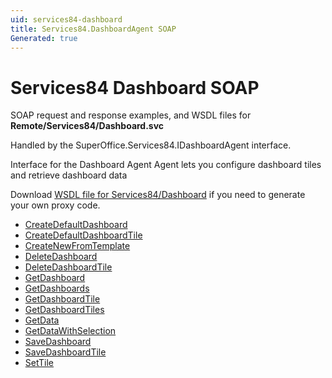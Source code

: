 ```yaml
---
uid: services84-dashboard
title: Services84.DashboardAgent SOAP
Generated: true
---
```


# Services84 Dashboard SOAP

SOAP request and response examples, and WSDL files for **Remote/Services84/Dashboard.svc**

Handled by the <see cref="T:SuperOffice.Services84.IDashboardAgent">SuperOffice.Services84.IDashboardAgent</see> interface.

Interface for the Dashboard Agent
Agent lets you configure dashboard tiles and retrieve dashboard data

Download [WSDL file for Services84/Dashboard](../Services84-Dashboard.md) if you need to generate your own proxy code.

* [CreateDefaultDashboard](CreateDefaultDashboard.md)
* [CreateDefaultDashboardTile](CreateDefaultDashboardTile.md)
* [CreateNewFromTemplate](CreateNewFromTemplate.md)
* [DeleteDashboard](DeleteDashboard.md)
* [DeleteDashboardTile](DeleteDashboardTile.md)
* [GetDashboard](GetDashboard.md)
* [GetDashboards](GetDashboards.md)
* [GetDashboardTile](GetDashboardTile.md)
* [GetDashboardTiles](GetDashboardTiles.md)
* [GetData](GetData.md)
* [GetDataWithSelection](GetDataWithSelection.md)
* [SaveDashboard](SaveDashboard.md)
* [SaveDashboardTile](SaveDashboardTile.md)
* [SetTile](SetTile.md)
